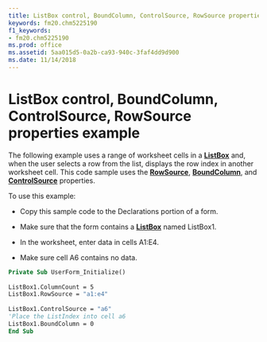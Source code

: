 ```yaml
---
title: ListBox control, BoundColumn, ControlSource, RowSource properties example
keywords: fm20.chm5225190
f1_keywords:
- fm20.chm5225190
ms.prod: office
ms.assetid: 5aa015d5-0a2b-ca93-940c-3faf4dd9d900
ms.date: 11/14/2018
---
```



# ListBox control, BoundColumn, ControlSource, RowSource properties example

The following example uses a range of worksheet cells in a **[ListBox](listbox-control.md)** and, when the user selects a row from the list, displays the row index in another worksheet cell. This code sample uses the **[RowSource](rowsource-property.md)**, **[BoundColumn](boundcolumn-property.md)**, and **[ControlSource](controlsource-property.md)** properties.

To use this example:

- Copy this sample code to the Declarations portion of a form. 

- Make sure that the form contains a **[ListBox](listbox-control.md)** named ListBox1. 

- In the worksheet, enter data in cells A1:E4. 

- Make sure cell A6 contains no data.


```vb
Private Sub UserForm_Initialize() 
 
ListBox1.ColumnCount = 5 
ListBox1.RowSource = "a1:e4" 
 
ListBox1.ControlSource = "a6" 
'Place the ListIndex into cell a6 
ListBox1.BoundColumn = 0 
End Sub
```


